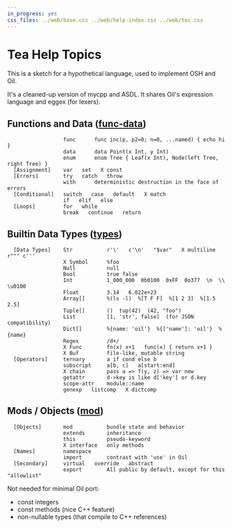 ```yaml
---
in_progress: yes
css_files: ../web/base.css ../web/help-index.css ../web/toc.css
---
```


Tea Help Topics
===============

<!--
IMPORTANT: This doc is processed in TWO WAYS.  Be careful when editing.

Special rules:
- [] at start of line is a section
- X for deprecated
- three spaces separating words to be highlighted

TODO: There should be a character for "no links past here?"
- or <span></span>
- this should be turned GREEN?
-->

This is a sketch for a hypothetical language, used to implement OSH and Oil.

It's a cleaned-up version of mycpp and ASDL.  It shares Oil's expression
language and eggex (for lexers).

<div id="toc">
</div>

<h2 id="func-data">
  Functions and Data (<a class="group-link" href="tea-help.html#func-data">func-data</a>)
</h2>

```oil-help-topics
                  func      func inc(p, p2=0; n=0, ...named) { echo hi }
                  data      data Point(x Int, y Int)
                  enum      enum Tree { Leaf(x Int), Node(left Tree, right Tree) }
  [Assignment]    var   set   X const   
  [Errors]        try   catch   throw
                  with      deterministic destruction in the face of errors
  [Conditional]   switch   case   default   X match
                  if   elif   else
  [Loops]         for   while
                  break   continue   return
```

<h2 id="types">
  Builtin Data Types (<a class="group-link" href="tea-help.html#types">types</a>)
</h2>

```oil-help-topics
  [Data Types]    Str           r'\'   c'\n'   "$var"   X multiline r""" c'''
                  X Symbol      %foo
                  Null          null
                  Bool          true false
                  Int           1_000_000  0b0100  0xFF  0o377  \n  \\  \u0100
                  Float         3.14   6.022e+23
                  Array[]       %(ls -l)  %[T F F]  %[1 2 3]  %[1.5 2.5] 
                  Tuple[]       ()  tup(42)  (42, "foo")
                  List          [1, 'str', false]  (for JSON compatibility)
                  Dict[]        %{name: 'oil'}  %{['name']: 'oil'}  %{name}
                  Regex         /d+/
                  X Func        fn(x) x+1   func(x) { return x+1 }
                  X Buf         file-like, mutable string
  [Operators]     ternary       a if cond else b
                  subscript     a[b, c]   a[start:end]
                  X chain       pass a => f(y, z) => var new
                  getattr       d->key is like d['key'] or d.key
                  scope-attr    module::name
                  genexp   listcomp   X dictcomp
```

<h2 id="mod">
  Mods / Objects (<a class="group-link" href="tea-help.html#mod">mod</a>)
</h2>

```oil-help-topics
  [Objects]       mod           bundle state and behavior
                  extends       inheritance
                  this          pseudo-keyword
                  X interface   only methods
  [Names]         namespace
                  import        contrast with 'use' in Oil
  [Secondary]     virtual   override   abstract
                  export        All public by default, except for this "allowlist"
```

Not needed for minimal Oil port:

- const integers
- const methods (nice C++ feature)
- non-nullable types (that compile to C++ references)
